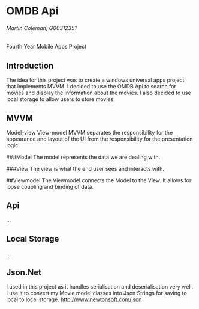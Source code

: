 # OMDB Api 
###### Martin Coleman, G00312351
Fourth Year Mobile Apps Project 

## Introduction
The idea for this project was to create a windows universal apps project that implements MVVM. I decided to use the OMDB Api to search for movies and display the information about the movies.
I also decided to use local storage to allow users to store movies.

## MVVM
Model-view View-model
MVVM separates the responsibility for the appearance and layout of the UI from the responsibility for the presentation logic.

###Model
The model represents the data we are dealing with.

###View 
The view is what the end user sees and interacts with.

##Viewmodel 
The Viewmodel connects the Model to the View.
It allows for loose coupling and binding of data.

## Api
...

## Local Storage
...

## Json.Net 
I used in this project as it handles serialisation and deserialisation very well.
I use it to convert my Movie model classes into Json Strings for saving to local to local storage.
http://www.newtonsoft.com/json

